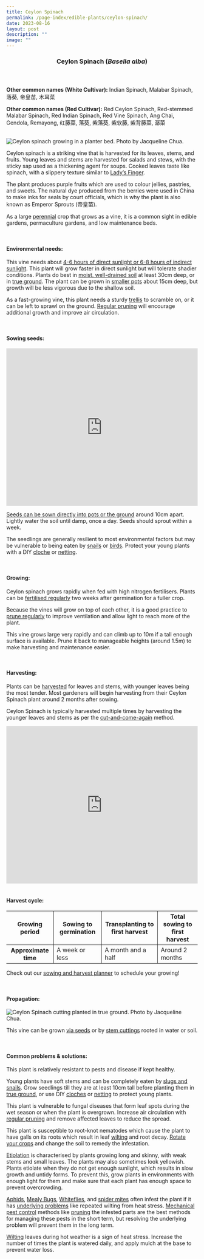 ```yaml
---
title: Ceylon Spinach
permalink: /page-index/edible-plants/ceylon-spinach/
date: 2023-08-16
layout: post
description: ""
image: ""
---
```

<header> 
	<h3>Ceylon Spinach (<em>Basella alba</em>)</h3> 
</header> 
 
<section> 
	<p><strong>Other common names (White Cultivar):</strong> Indian Spinach, Malabar Spinach, 落葵, 帝皇苗, 木耳菜</p> 
	<p><strong>Other common names (Red Cultivar):</strong> Red Ceylon Spinach, Red-stemmed Malabar Spinach, Red Indian Spinach, Red Vine Spinach, Ang Chai, Gendola, Remayong, 红藤菜, 落葵, 紫落葵, 紫软藤, 紫背藤菜, 潺菜</p>
	<br> 
</section> 
 
<section>
	<img title="Ceylon spinach growing in a planter bed. Photo by Jacqueline Chua." src="/images/Hardscapes/PlanterBed%20(23).jpg">
	<p>Ceylon spinach is a striking vine that is harvested for its leaves, stems, and fruits.  Young leaves and stems are harvested for salads and stews, with the sticky sap used as a thickening agent for soups. Cooked leaves taste like spinach, with a slippery texture similar to <a href="/page-index/edible-plants/ladys-finger/">Lady’s Finger</a>.</p>
	<p>The plant produces purple fruits which are used to colour jellies, pastries, and sweets. The natural dye produced from the berries were used in China to make inks for seals by court officials, which is why the plant is also known as Emperor Sprouts (帝皇苗).</p>
	<p>As a large <a href="/learn-more-about-gardening/glossary/#p">perennial</a> crop that grows as a vine, it is a common sight in edible gardens, permaculture gardens, and low maintenance beds.</p>
  <br> 
</section> 
 
<section> 
  <h4>Environmental needs:</h4> 
	<p>This vine needs about <a href="/page-index/horticulture-techniques/gauging-light/">4-6 hours of direct sunlight or 6-8 hours of indirect sunlight</a>. This plant will grow faster in direct sunlight but will tolerate shadier conditions. Plants do best in <a href="/page-index/horticulture-techniques/soil/">moist, well-drained soil</a> at least 30cm deep, or in <a href="/page-index/horticulture-techniques/true-ground/">true ground</a>. The plant can be grown in <a href="/page-index/horticulture-techniques/planting-in-containers/">smaller pots</a> about 15cm deep, but growth will be less vigorous due to the shallow soil.</p>
	<p>As a fast-growing vine, this plant needs a sturdy <a href="/page-index/hardscapes/trellises/">trellis</a> to scramble on, or it can be left to sprawl on the ground. <a href="/page-index/horticulture-techniques/pruning/">Regular pruning</a> will encourage additional growth and improve air circulation.</p> 
	<br> 
</section> 
 
<section> 
  <h4>Sowing seeds:</h4> 
		<iframe width="100%" height="415" src="https://www.youtube.com/embed/x7J87wY7U6s" title="YouTube video player" frameborder="0" allow="accelerometer; autoplay; clipboard-write; encrypted-media; gyroscope; picture-in-picture; web-share" allowfullscreen=""></iframe>	<br>
	<p><a href="/page-index/horticulture-techniques/propagation-by-seeds">Seeds can be sown directly into pots or the ground</a> around 10cm apart. Lightly water the soil until damp, once a day. Seeds should sprout within a week.</p> 
<p>The seedlings are generally resilient to most environmental factors but may be vulnerable to being eaten by <a href="/page-index/pests/snails-and-slugs/">snails</a> or <a href="/page-index/pests/pests/#birds">birds</a>. Protect your young plants with a DIY <a href="/page-index/horticulture-techniques/cloches">cloche</a> or <a href="/page-index/hardscapes/netting">netting</a>.</p>
	<br> 
</section> 
 
<section> 
  <h4>Growing:</h4> 
	<p>Ceylon spinach grows rapidly when fed with high nitrogen fertilisers. Plants can be <a href="/page-index/horticulture-techniques/fertilising/">fertilised regularly</a> two weeks after germination for a fuller crop.</p>
	<p>Because the vines will grow on top of each other, it is a good practice to <a href="/page-index/horticulture-techniques/pruning/">prune regularly</a> to improve ventilation and allow light to reach more of the plant.</p>
	<p>This vine grows large very rapidly and can climb up to 10m if a tall enough surface is available. Prune it back to manageable heights (around 1.5m) to make harvesting and maintenance easier.</p> 
	<br> 
</section> 
 
<section> 
  <h4>Harvesting:</h4> 
	<p>Plants can be <a href="/page-index/horticulture-techniques/harvesting-hygiene/">harvested</a> for leaves and stems, with younger leaves being the most tender. Most gardeners will begin harvesting from their Ceylon Spinach plant around 2 months after sowing.</p>
	<p>Ceylon Spinach is typically harvested multiple times by harvesting the younger leaves and stems as per the <a href="/page-index/horticulture-techniques/cut-and-come-again/">cut-and-come-again</a> method.</p> 
		<iframe allowfullscreen="" allow="accelerometer; autoplay; clipboard-write; encrypted-media; gyroscope; picture-in-picture; web-share" frameborder="0" title="YouTube video player" src="https://www.youtube.com/embed/f_Uoug7ZSeg" height="415" width="100%"></iframe><br>
	<br>
</section> 
 
<section> 
	<h4>Harvest cycle:</h4> 
  <table> 
    <thead> 
      <tr> 
        <th style="border-bottom:0px; border-right:solid 1px;">Growing period</th> 
        <th style="border-bottom:0px; border-right:solid 1px;">Sowing to germination</th>
        <th style="border-bottom:0px; border-right:solid 1px;">Transplanting to first harvest</th> 
        <th style="border-bottom:0px; border-left:solid 1px;">Total sowing to first harvest</th> 
      </tr> 
    </thead> 
    <tbody> 
      <tr> 
        <th style="border-right:solid 1px;">Approximate time</th> 
        <td style="border-right:solid 1px;">A week or less</td> 
        <td style="border-right:solid 1px;">A month and a half</td> 
        <td style="border-left:solid 1px;">Around 2 months</td> 
      </tr> 
    </tbody> 
  </table> 
		 <p>Check out our&nbsp;<a href="/digital-tools/sowing-planner/">sowing and harvest planner</a>&nbsp;to schedule your growing!</p> 
	<br> 
</section> 
 
<section> 
  <h4>Propagation:</h4> 
	<img title="Ceylon Spinach cutting planted in true ground. Photo by Jacqueline Chua." src="/images/img_9692_jacquelinechua.jpg">
		<p>This vine can be grown <a href="/page-index/horticulture-techniques/propagating-by-seeds/">via seeds</a> or by <a href="/page-index/horticulture-techniques/propagating-by-cuttings/">stem cuttings</a> rooted in water or soil.</p> 
	<br> 
</section> 
 
<section> 
  <h4>Common problems &amp; solutions:</h4> 
	<p>This plant is relatively resistant to pests and disease if kept healthy.</p>
			<p>Young plants have soft stems and can be completely eaten by <a href="/page-index/pests/snails-and-slugs/">slugs and snails</a>. Grow seedlings till they are at least 10cm tall before planting them in <a href="/page-index/horticulture-techniques/true-ground/">true ground</a>, or use DIY <a href="/page-index/horticulture-techniques/cloches/">cloches</a> or <a href="/page-index/hardscapes/netting/">netting</a> to protect young plants. </p>
	<p>This plant is vulnerable to fungal diseases that form leaf spots during the wet season or when the plant is overgrown. Increase air circulation with <a href="/page-index/horticulture-techniques/pruning/">regular pruning</a> and remove affected leaves to reduce the spread.</p>
	<p>This plant is susceptible to root-knot nematodes which cause the plant to have galls on its roots which result in leaf <a href="/page-index/plant-problems/wilting/">wilting</a> and root decay. <a href="/page-index/horticulture-techniques/crop-rotation/">Rotate your crops</a> and change the soil to remedy the infestation.</p>
	<p><a href="/page-index/plant-problems/etiolation/">Etiolation</a> is characterised by plants growing long and skinny, with weak stems and small leaves. The plants may also sometimes look yellowish. Plants etiolate when they do not get enough sunlight, which results in slow growth and untidy forms. To prevent this, grow plants in environments with enough light for them and make sure that each plant has enough space to prevent overcrowding.</p>
<p><a href="/page-index/pests/aphids/">Aphids</a>, <a href="/page-index/pests/mealy-bugs/">Mealy Bugs</a>, <a href="/page-index/pests/whiteflies/">Whiteflies</a>, and <a href="/page-index/pests/spider-mites/">spider mites</a> often infest the plant if it has <a href="/learn-more-about-gardening/plant-problems/">underlying problems</a> like repeated wilting from heat stress. <a href="/horticulture-techniques/pest-control/">Mechanical pest control</a> methods like <a href="/page-index/horticulture-techniques/pruning/">pruning</a> the infested parts are the best methods for managing these pests in the short term, but resolving the underlying problem will prevent them in the long term.</p>
		<p><a href="/page-index/plant-problems/wilting/">Wilting</a> leaves during hot weather is a sign of heat stress. Increase the number of times the plant is watered daily, and apply mulch at the base to prevent water loss.</p>
</section>